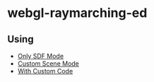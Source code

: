 # webgl-raymarching-ed

## Using

* [Only SDF Mode](https://cevherkarakoc.github.io/webgl-raymarching-ed/?type=sdf)
* [Custom Scene Mode](https://cevherkarakoc.github.io/webgl-raymarching-ed/?type=customScene)
* [With Custom Code](https://cevherkarakoc.github.io/webgl-raymarching-ed/?code=ZmxvYXQgc2RmKHZlYzMgcCkgewogIHZlYzIgdCA9IHZlYzIoMS4sMC41KTsKICB2ZWMyIHEgPSB2ZWMyKGxlbmd0aChwLnh6KS10LngscC55KTsKICByZXR1cm4gbGVuZ3RoKHEpLXQueTsKfQ&type=sdf)